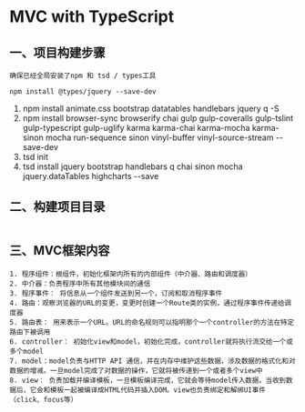 # MVC with TypeScript

## 一、项目构建步骤
```
确保已经全局安装了npm 和 tsd / types工具 

npm install @types/jquery --save-dev
```
1. npm install animate.css bootstrap datatables handlebars jquery q -S
2. npm install browser-sync browserify chai gulp gulp-coveralls gulp-tslint gulp-typescript gulp-uglify karma karma-chai karma-mocha karma-sinon mocha run-sequence sinon vinyl-buffer vinyl-source-stream --save-dev
3. tsd init
4. tsd install jquery bootstrap handlebars q chai sinon mocha jquery.dataTables highcharts --save

## 二、构建项目目录
``` 
```
## 三、MVC框架内容
``` 
1. 程序组件：根组件，初始化框架内所有的内部组件（中介器、路由和调度器）
2. 中介器：负责程序中所有其他模块间的通信
3. 程序事件： 将信息从一个组件发送到另一个，订阅和取消程序事件
4. 路由：观察浏览器的URL的变更，变更时创建一个Route类的实例，通过程序事件传递给调度器
5. 路由表： 用来表示一个URL。URL的命名规则可以指明那个一个controller的方法在特定路由下被调用
6. controller： 初始化view和model，初始化完成，controller就将执行流交给一个或多个model
7. model：model负责与HTTP API 通信，并在内存中维护这些数据，涉及数据的格式化和对数据的增减。一旦model完成了对数据的操作，它就将被传递到一个或者多个view中
8. view： 负责加载并编译模板，一旦模板编译完成，它就会等待model传入数据。当收到数据后，它会和模板一起被编译成HTML代码并插入DOM。view也负责绑定和解绑UI事件（click、focus等）
```
